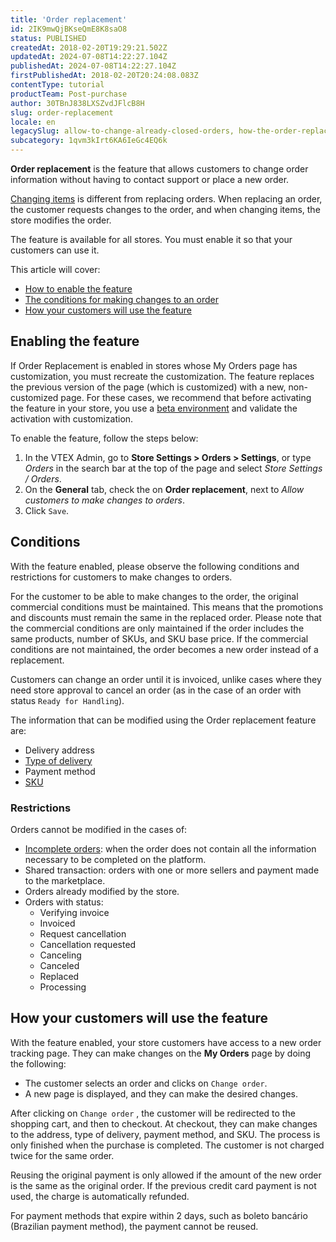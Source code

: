 ```yaml
---
title: 'Order replacement'
id: 2IK9mwQjBKseQmE8K8saO8
status: PUBLISHED
createdAt: 2018-02-20T19:29:21.502Z
updatedAt: 2024-07-08T14:22:27.104Z
publishedAt: 2024-07-08T14:22:27.104Z
firstPublishedAt: 2018-02-20T20:24:08.083Z
contentType: tutorial
productTeam: Post-purchase
author: 30TBnJ838LXSZvdJFlcB8H
slug: order-replacement
locale: en
legacySlug: allow-to-change-already-closed-orders, how-the-order-replacement-works
subcategory: 1qvm3kIrt6KA6IeGc4EQ6k
---
```


**Order replacement** is the feature that allows customers to change order information without having to contact support or place a new order.

[Changing items](https://help.vtex.com/en/tutorial/alteracao-de-itens-de-um-pedido-finalizado--tutorials_190) is different from replacing orders. When replacing an order, the customer requests changes to the order, and when changing items, the store modifies the order.

<div class="alert alert-danger">
The feature is available for all stores. You must enable it so that your customers can use it. 
</div>

This article will cover:

* [How to enable the feature](#enabling-the-feature)
* [The conditions for making changes to an order](#conditions)
* [How your customers will use the feature](#restrictions)

## Enabling the feature

<div class="alert alert-danger">
If Order Replacement is enabled in stores whose My Orders page has customization, you must recreate the customization. The feature replaces the previous version of the page (which is customized) with a new, non-customized page. For these cases, we recommend that before activating the feature in your store, you use a <a href="https://help.vtex.com/en/tutorial/accessing-the-beta-environment--3BHM289568gcSwk2O80Asu">beta environment</a> and validate the activation with customization.
</div>

To enable the feature, follow the steps below:

1. In the VTEX Admin, go to **Store Settings > Orders > Settings**, or type *Orders* in the search bar at the top of the page and select *Store Settings / Orders*.
2. On the **General** tab, check the <i class="far fa-check-square"></i> on **Order replacement**, next to _Allow customers to make changes to orders_.
3. Click `Save`.

## Conditions

With the feature enabled, please observe the following conditions and restrictions for customers to make changes to orders.

For the customer to be able to make changes to the order, the original commercial conditions must be maintained. This means that the promotions and discounts must remain the same in the replaced order. Please note that the commercial conditions are only maintained if the order includes the same products, number of SKUs, and SKU base price. If the commercial conditions are not maintained, the order becomes a new order instead of a replacement.

Customers can change an order until it is invoiced, unlike cases where they need store approval to cancel an order (as in the case of an order with status `Ready for Handling`).

The information that can be modified using the Order replacement feature are:

* Delivery address
* [Type of delivery](https://help.vtex.com/en/tutorial/how-does-the-type-of-delivery-work--tutorials_126)
* Payment method
* [SKU](https://help.vtex.com/en/tutorial/what-is-an-sku--1K75s4RXAQyOuGUYKMM68u)

### Restrictions

Orders cannot be modified in the cases of:

* [Incomplete orders](https://help.vtex.com/en/tutorial/understanding-incomplete-orders--tutorials_294): when the order does not contain all the information necessary to be completed on the platform.
* Shared transaction: orders with one or more sellers and payment made to the marketplace.
* Orders already modified by the store.
* Orders with status:
    * Verifying invoice
    * Invoiced
    * Request cancellation
    * Cancellation requested
    * Canceling
    * Canceled
    * Replaced
    * Processing

## How your customers will use the feature 

With the feature enabled, your store customers have access to a new order tracking page. They can make changes on the **My Orders** page by doing the following:

* The customer selects an order and clicks on `Change order`.
* A new page is displayed, and they can make the desired changes.

After clicking on `Change order` , the customer will be redirected to the shopping cart, and then to checkout. At checkout, they can make changes to the address, type of delivery, payment method, and SKU. The process is only finished when the purchase is completed. The customer is not charged twice for the same order.

<div class="alert alert-warning">
 Reusing the original payment is only allowed if the amount of the new order is the same as the original order. If the previous credit card payment is not used, the charge is automatically refunded.
<p>For payment methods that expire within 2 days, such as boleto bancário (Brazilian payment method), the payment cannot be reused.
</div>

